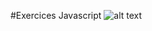 #Exercices Javascript
![alt text](http://pluspng.com/img-png/logo-javascript-png-js-logo-png-512.png)
